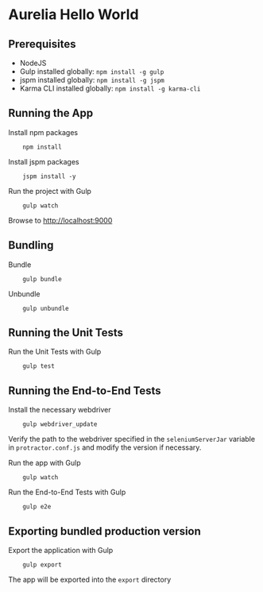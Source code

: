 # Aurelia Hello World

## Prerequisites
* NodeJS
* Gulp installed globally: `npm install -g gulp`
* jspm installed globally: `npm install -g jspm`
* Karma CLI installed globally: `npm install -g karma-cli`

## Running the App
Install npm packages
```
    npm install
```
Install jspm packages
```
    jspm install -y
```
Run the project with Gulp
```
    gulp watch
```
Browse to [http://localhost:9000](http://localhost:9000)

## Bundling
Bundle
```
    gulp bundle
```
Unbundle
```
    gulp unbundle
```

## Running the Unit Tests
Run the Unit Tests with Gulp
```
    gulp test
```

## Running the End-to-End Tests
Install the necessary webdriver
```
    gulp webdriver_update
```
Verify the path to the webdriver specified in the ```seleniumServerJar``` variable in ```protractor.conf.js``` and modify the version if necessary.

Run the app with Gulp
```
    gulp watch
```
Run the End-to-End Tests with Gulp
```
    gulp e2e
```

## Exporting bundled production version
Export the application with Gulp
```
    gulp export
```
The app will be exported into the ```export``` directory
